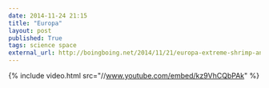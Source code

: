 ```yaml
---
date: 2014-11-24 21:15
title: "Europa"
layout: post
published: True
tags: science space
external_url: http://boingboing.net/2014/11/21/europa-extreme-shrimp-and-th.html
---
```


{% include video.html src="//www.youtube.com/embed/kz9VhCQbPAk" %}
